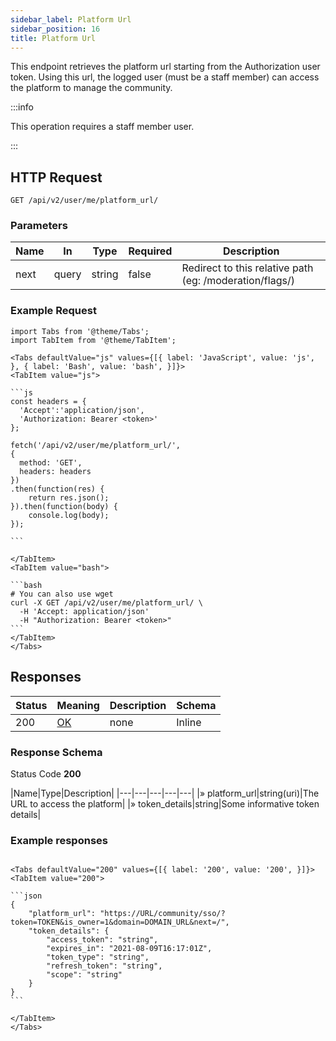 ```yaml
---
sidebar_label: Platform Url
sidebar_position: 16
title: Platform Url
---
```


This endpoint retrieves the platform url starting from the Authorization user token.
Using this url, the logged user (must be a staff member) can access the platform to manage the community.

:::info

This operation requires a staff member user.

:::

## HTTP Request

`GET /api/v2/user/me/platform_url/`

### Parameters

|Name|In|Type|Required|Description|
|---|---|---|---|---|
|next|query|string|false|Redirect to this relative path (eg: /moderation/flags/)|

### Example Request

````mdx-code-block
import Tabs from '@theme/Tabs';
import TabItem from '@theme/TabItem';

<Tabs defaultValue="js" values={[{ label: 'JavaScript', value: 'js', }, { label: 'Bash', value: 'bash', }]}>
<TabItem value="js">

```js
const headers = {
  'Accept':'application/json',
  'Authorization: Bearer <token>'
};

fetch('/api/v2/user/me/platform_url/',
{
  method: 'GET',
  headers: headers
})
.then(function(res) {
    return res.json();
}).then(function(body) {
    console.log(body);
});

```

</TabItem>
<TabItem value="bash">

```bash
# You can also use wget
curl -X GET /api/v2/user/me/platform_url/ \
  -H 'Accept: application/json'
  -H "Authorization: Bearer <token>"
```
</TabItem>
</Tabs>
````

## Responses

|Status|Meaning|Description|Schema|
|---|---|---|---|
|200|[OK](https://tools.ietf.org/html/rfc7231#section-6.3.1)|none|Inline|

### Response Schema

Status Code **200**

|Name|Type|Description|
|---|---|---|---|---|
|» platform_url|string(uri)|The URL to access the platform|
|» token_details|string|Some informative token details|

### Example responses


````mdx-code-block

<Tabs defaultValue="200" values={[{ label: '200', value: '200', }]}>
<TabItem value="200">

```json
{
    "platform_url": "https://URL/community/sso/?token=TOKEN&is_owner=1&domain=DOMAIN_URL&next=/",
    "token_details": {
        "access_token": "string",
        "expires_in": "2021-08-09T16:17:01Z",
        "token_type": "string",
        "refresh_token": "string",
        "scope": "string"
    }
}
```

</TabItem>
</Tabs>
````




